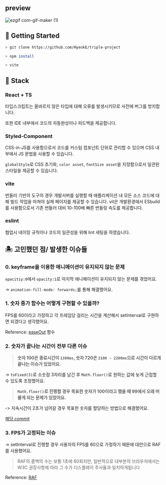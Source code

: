 ## preview

![ezgif com-gif-maker (1)](https://user-images.githubusercontent.com/61281239/174529902-bc0b7739-057f-448a-b30f-8002dded7885.gif)

## 🛫 Getting Started

```bash
> git clone https://github.com/HyeokE/triple-project

> npm install

> vite
```

## 💾 Stack

### React + TS

타입스크립트는 올바르지 않은 타입에 대해 오류를 발생시키므로 사전에 버그를 방지합니다.

또한 IDE 내부에서 코드의 자동완성이나 피드백을 제공합니다.

### Styled-Component

CSS-in-JS를 사용함으로서 코드를 커스텀 컴포넌트 단위로 관리할 수 있으며 CSS 내부에서 JS 문법을 사용할 수 있습니다.

`globalStyle`로 CSS 초기화, `color asset`, `fontSize asset`을 지정함으로서 일관된 스타일을 제공할 수 있습니다.

### vite

번들러 기반의 도구의 경우 개발서버를 실행할 때 애플리케이션 내 모든 소스 코드에 대해 빌드 작업을 마쳐야 실제 페이지를 제공할 수 있습니다.
vit은 개발환경에서 ESbuild를 사용함으로서 기존 번들러 대비 10-100배 빠른 번들링 속도를 제공합니다.

### eslint

협업시 네이밍 규칙이나 코드의 일관성을 위해 lint 세팅을 하였습니다.

## 🏝 고민했던 점/ 발생한 이슈들

### 0. keyframe을 이용한 애니메이션이 유지되지 않는 문제
`opacitiy:0`에서 `opacity:1`로 마지막 애니메이션이 유지되지 않는 문제를 겪었어요.

-> `animation-fill-mode: forwards;`를 통해 해결했어요.

### 1. 숫자 증가 함수는 어떻게 구현할 수 있을까?

 FPS를 60이라고 가정하고 각 프레임당 걸리는 시간을 계산해서 setInterval로 구현하면 되겠다고 생각했어요.

Reference: [easeOut](https://spicyyoghurt.com/tools/easing-functions) 함수

### 2. 숫자가 끝나는 시간이 전부 다른 이슈

>**숫자 100은 종료시간이 `1300ms`, 숫자 720은 `2100 - 2200ms`으로 시간이 다르게 끝나는 이슈가 있었어요.**

-> `toFixed(3)`로 소숫점 3자리를 남긴 후 `Math.floor()`로 원하는 값에 늦게 근접할 수 있도록 조정했어요.

>**`Math.floor()`로 진행할 경우 목표한 숫자가 100이라고 했을 때 99에서 오래 머물게 되는 문제가 있었어요.**

-> 지속시간이 2초가 넘어갈 경우 목표한 숫자를 할당하는 방법으로 해결했어요. 

[해당 commit](https://github.com/HyeokE/triple/commit/eac634ed6179e3f032ca28d9abe6f49018853412)

### 3. FPS가 고정되는 이슈

-> setInterval로 진행할 경우 사용자의 FPS를 60으로 가정하기 때문에 대안으로 RAF를 사용했어요.

> RAF의 콜백의 수는 보통 1초에 60회지만, 일반적으로 대부분의 브라우저에서는 W3C 권장사항에 따라 그 수가 디스플레이 주사율과 일치하게됩니다

Reference: [RAF](https://developer.mozilla.org/ko/docs/Web/API/Window/requestAnimationFrame)
